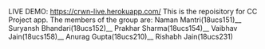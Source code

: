 LIVE DEMO:
https://crwn-live.herokuapp.com/
This is the repoisitory for CC Project app. The members of the group are:
Naman Mantri(18ucs151)__
Suryansh Bhandari(18ucs152)__
Prakhar Sharma(18ucs154)__
Vaibhav Jain(18ucs158)__
Anurag Gupta(18ucs210)__
Rishabh Jain(18ucs231)
